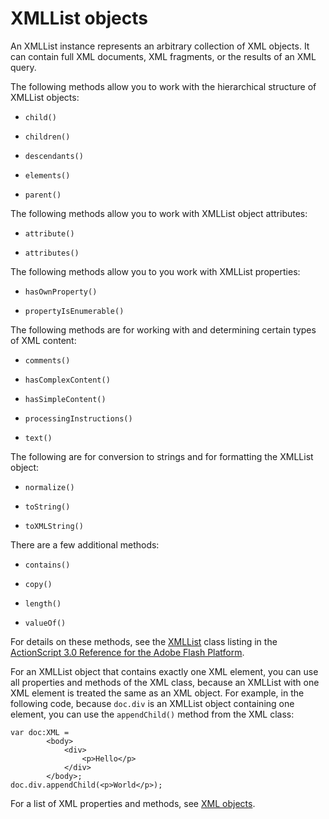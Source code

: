 # XMLList objects

<div>

An XMLList instance represents an arbitrary collection of XML objects. It can
contain full XML documents, XML fragments, or the results of an XML query.

The following methods allow you to work with the hierarchical structure of
XMLList objects:

- `child()`

- `children()`

- `descendants()`

- `elements()`

- `parent()`

The following methods allow you to work with XMLList object attributes:

- `attribute()`

- `attributes()`

The following methods allow you to you work with XMLList properties:

- `hasOwnProperty()`

- `propertyIsEnumerable()`

The following methods are for working with and determining certain types of XML
content:

- `comments()`

- `hasComplexContent()`

- `hasSimpleContent()`

- `processingInstructions()`

- `text()`

The following are for conversion to strings and for formatting the XMLList
object:

- `normalize()`

- `toString()`

- `toXMLString()`

There are a few additional methods:

- `contains()`

- `copy()`

- `length()`

- `valueOf()`

For details on these methods, see the
[XMLList](https://help.adobe.com/en_US/FlashPlatform/reference/actionscript/3/XMLList.html)
class listing in the
[ActionScript 3.0 Reference for the Adobe Flash Platform](https://help.adobe.com/en_US/FlashPlatform/reference/actionscript/3/index.html).

For an XMLList object that contains exactly one XML element, you can use all
properties and methods of the XML class, because an XMLList with one XML element
is treated the same as an XML object. For example, in the following code,
because `doc.div` is an XMLList object containing one element, you can use the
`appendChild()` method from the XML class:

    var doc:XML =
            <body>
                <div>
                    <p>Hello</p>
                </div>
            </body>;
    doc.div.appendChild(<p>World</p>);

For a list of XML properties and methods, see [XML objects](./xml-objects.md).

</div>
